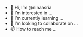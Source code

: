 - 👋 Hi, I’m @ninaasria
- 👀 I’m interested in ...
- 🌱 I’m currently learning ...
- 💞️ I’m looking to collaborate on ...
- 📫 How to reach me ...

<!---
ninaasria/ninaasria is a ✨ special ✨ repository because its `README.md` (this file) appears on your GitHub profile.
You can click the Preview link to take a look at your changes.
--->
